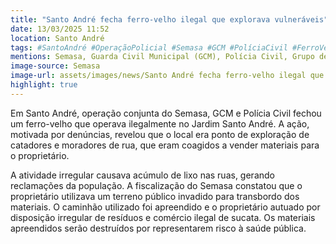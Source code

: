 ```yaml
---
title: "Santo André fecha ferro-velho ilegal que explorava vulneráveis"
date: 13/03/2025 11:52
location: Santo André
tags: #SantoAndré #OperaçãoPolicial #Semasa #GCM #PolíciaCivil #FerroVelhoIlegal #ExploraçãoHumana #LixoUrbano #MeioAmbiente #Ilegalidade #abc360noticias
mentions: Semasa, Guarda Civil Municipal (GCM), Polícia Civil, Grupo de Operações Especiais (GOE), Delegacia de Investigação de Infrações e Crimes contra o Meio Ambiente (Dicma), Avenida Firestone, Rua Quatorze de Junho, Rua Quatorze de Fevereiro, Avenida Primeiro de Dezembro.
image-source: Semasa
image-url: assets/images/news/Santo André fecha ferro-velho ilegal que explorava vulneráveis.jpg
highlight: true
---
```


Em Santo André, operação conjunta do Semasa, GCM e Polícia Civil fechou um ferro-velho que operava ilegalmente no Jardim Santo André. A ação, motivada por denúncias, revelou que o local era ponto de exploração de catadores e moradores de rua, que eram coagidos a vender materiais para o proprietário.

A atividade irregular causava acúmulo de lixo nas ruas, gerando reclamações da população. A fiscalização do Semasa constatou que o proprietário utilizava um terreno público invadido para transbordo dos materiais. O caminhão utilizado foi apreendido e o proprietário autuado por disposição irregular de resíduos e comércio ilegal de sucata. Os materiais apreendidos serão destruídos por representarem risco à saúde pública.
